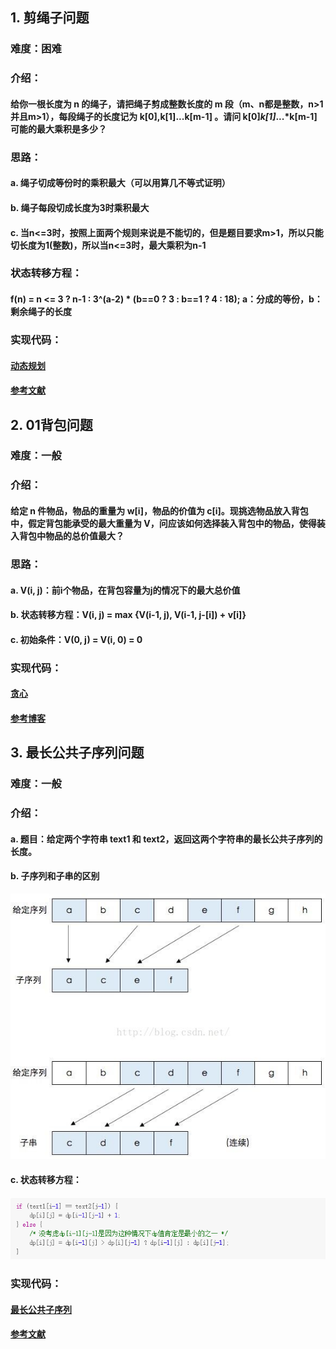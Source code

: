 ## 1. 剪绳子问题
### 难度：困难
### 介绍：
#### 给你一根长度为 n 的绳子，请把绳子剪成整数长度的 m 段（m、n都是整数，n>1并且m>1），每段绳子的长度记为 k[0],k[1]...k[m-1] 。请问 k[0]*k[1]*...*k[m-1] 可能的最大乘积是多少？
### 思路：
#### a. 绳子切成等份时的乘积最大（可以用算几不等式证明）
#### b. 绳子每段切成长度为3时乘积最大
#### c. 当n<=3时，按照上面两个规则来说是不能切的，但是题目要求m>1，所以只能切长度为1(整数)，所以当n<=3时，最大乘积为n-1
### 状态转移方程：
#### f(n) = n <= 3 ? n-1 : 3^(a-2) * (b==0 ? 3 : b==1 ? 4 : 18);  a：分成的等份，b：剩余绳子的长度
### 实现代码：
#### [动态规划](Coding/CutRope/dynamicprogram.c)
#### [参考文献](https://leetcode-cn.com/problems/jian-sheng-zi-lcof/solution/mian-shi-ti-14-i-jian-sheng-zi-tan-xin-si-xiang-by/)

## 2. 01背包问题
### 难度：一般
### 介绍：
#### 给定 n 件物品，物品的重量为 w[i]，物品的价值为 c[i]。现挑选物品放入背包中，假定背包能承受的最大重量为 V，问应该如何选择装入背包中的物品，使得装入背包中物品的总价值最大？
### 思路：
#### a. V(i, j)：前i个物品，在背包容量为j的情况下的最大总价值
#### b. 状态转移方程：V(i, j) = max {V(i-1, j), V(i-1, j-[i]) + v[i]}
#### c. 初始条件：V(0, j) = V(i, 0) = 0
### 实现代码：
#### [贪心](Coding/Package/dynamicprogram.c)
#### [参考博客](https://blog.csdn.net/qq_37767455/article/details/99086678)

## 3. 最长公共子序列问题
### 难度：一般
### 介绍：
#### a. 题目：给定两个字符串 text1 和 text2，返回这两个字符串的最长公共子序列的长度。
#### b. 子序列和子串的区别
![subsequence_differ_substring](subsequence_differ_substring.jfif)
#### c. 状态转移方程：
![lcs_state_trans_formula.png](lcs_state_trans_formula.png)
### 实现代码：
#### [最长公共子序列](Coding/LongestCommonSubsequence/dynamicprogram.c)
#### [参考文献](https://blog.csdn.net/hrn1216/article/details/51534607)